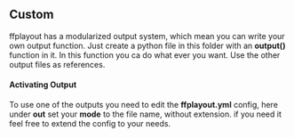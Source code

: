 ## Custom
ffplayout has a modularized output system, which mean you can write your own output function. Just create a python file in this folder with an **output()** function in it. In this function you ca do what ever you want. Use the other output files as references.

#### Activating Output
To use one of the outputs you need to edit the **ffplayout.yml** config, here under **out** set your **mode** to the file name, without extension. if you need it feel free to extend the config to your needs.
